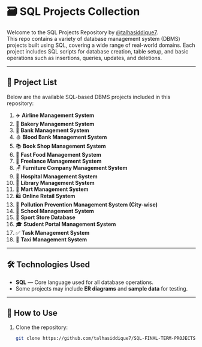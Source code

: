 # 🗃️ SQL Projects Collection

Welcome to the SQL Projects Repository by [@talhasiddique7](https://github.com/talhasiddique7).  
This repo contains a variety of database management system (DBMS) projects built using SQL, covering a wide range of real-world domains. Each project includes SQL scripts for database creation, table setup, and basic operations such as insertions, queries, updates, and deletions.

---

## 📂 Project List

Below are the available SQL-based DBMS projects included in this repository:

1. ✈️ **Airline Management System**  
2. 🧁 **Bakery Management System**  
3. 🏦 **Bank Management System**  
4. 🩸 **Blood Bank Management System**  
5. 📚 **Book Shop Management System**  
6. 🍔 **Fast Food Management System**  
7. 💼 **Freelance Management System**  
8. 🪑 **Furniture Company Management System**  
9. 🏥 **Hospital Management System**  
10. 📖 **Library Management System**  
11. 🛒 **Mart Management System**  
12. 🛍️ **Online Retail System**  
13. 🌿 **Pollution Prevention Management System (City-wise)**  
14. 🏫 **School Management System**  
15. 🏀 **Sport Store Database**  
16. 🎓 **Student Portal Management System**  
17. ✅ **Task Management System**  
18. 🚖 **Taxi Management System**

---

## 🛠️ Technologies Used

- **SQL** — Core language used for all database operations.
- Some projects may include **ER diagrams** and **sample data** for testing.

---

## 📁 How to Use

1. Clone the repository:
   ```bash
   git clone https://github.com/talhasiddique7/SQL-FINAL-TERM-PROJECTS-MYSQL.git
